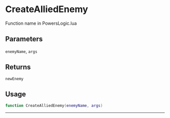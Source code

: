 # CreateAlliedEnemy
Function name in PowersLogic.lua
## Parameters
`enemyName`, `args`
## Returns
`newEnemy`
## Usage
```lua
function CreateAlliedEnemy(enemyName, args)
```
---
